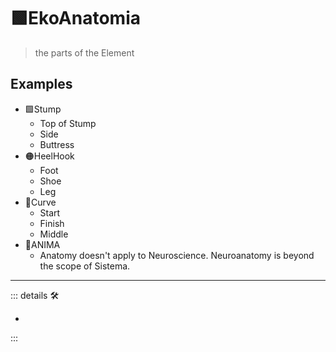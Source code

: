 # 🟩<ekos>EkoAnatomia</ekos>

> the parts of the Element

## Examples

- 🟩<ekos>Stump</ekos>
    - Top of Stump
    - Side
    - Buttress
- 🟠<motor>HeelHook</motor>
    - Foot
    - Shoe
    - Leg
- 🔻<via>Curve</via>
    - Start
    - Finish
    - Middle
- 💜<anima>ANIMA</anima>
    - Anatomy doesn't apply to Neuroscience. Neuroanatomy is beyond the scope of Sistema.

---

<!-- =================================================== -->
<!-- =================================================== -->
<!-- =================================================== -->
<!-- =================================================== -->
<!-- =================================================== -->
::: details 🛠

-

:::

